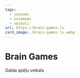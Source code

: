 ```yaml
---
tags:
  - jaunumi
  - uznemumi
  - veikali
url: https://brain-games.lv
card_image: /brain-games.lv.webp
---
```


# Brain Games

Galda spēļu veikals
